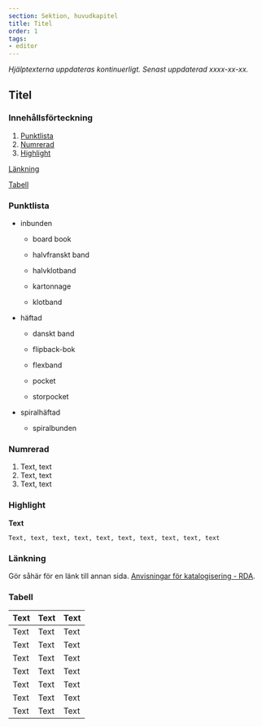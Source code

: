 ```yaml
---
section: Sektion, huvudkapitel
title: Titel
order: 1
tags:
- editor
--- 
```

*Hjälptexterna uppdateras kontinuerligt. Senast uppdaterad xxxx-xx-xx.*

## Titel

### Innehållsförteckning
1. [Punktlista](#punktlista)
2. [Numrerad](#numrerad)
3. [Highlight](#highlight)

[Länkning](#länkning)

[Tabell](#tabell)

### Punktlista

* inbunden
  
  * board book
  
  * halvfranskt band
  
  * halvklotband
  
  * kartonnage
  
  * klotband

* häftad
  
  * danskt band
  
  * flipback-bok
  
  * flexband
  
  * pocket
  
  * storpocket

* spiralhäftad
  
  * spiralbunden

### Numrerad

1. Text, text
2. Text, text
3. Text, text

### Highlight

**Text**

`Text, text, text, text, text, text, text, text, text, text`

### Länkning 

Gör såhär för en länk till annan sida. [Anvisningar för katalogisering - RDA](http://www.kb.se/rdakatalogisering/ "Anvisningar för katalogisering - RDA").

### Tabell

|**Text**|**Text**|**Text**|
|:------------- |:------------- |:----- |
|Text |Text |Text |
|Text |Text |Text |
|Text |Text |Text |
|Text |Text |Text |
|Text |Text |Text |
|Text |Text |Text |
|Text |Text |Text |
